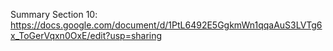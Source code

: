 Summary Section 10: https://docs.google.com/document/d/1PtL6492E5GgkmWn1qqaAuS3LVTg6x_ToGerVqxn0OxE/edit?usp=sharing
